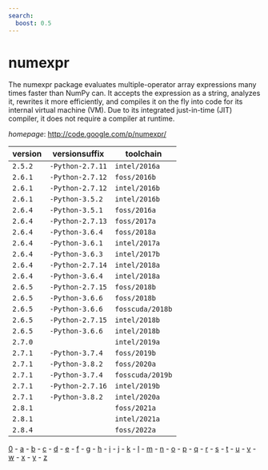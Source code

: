 ```yaml
---
search:
  boost: 0.5
---
```

# numexpr

The numexpr package evaluates multiple-operator array expressions many times faster than NumPy can.  It accepts the expression as a string, analyzes it, rewrites it more efficiently, and compiles it on the fly into  code for its internal virtual machine (VM). Due to its integrated just-in-time (JIT) compiler, it does not require a  compiler at runtime.

*homepage*: <http://code.google.com/p/numexpr/>

version | versionsuffix | toolchain
--------|---------------|----------
``2.5.2`` | ``-Python-2.7.11`` | ``intel/2016a``
``2.6.1`` | ``-Python-2.7.12`` | ``foss/2016b``
``2.6.1`` | ``-Python-2.7.12`` | ``intel/2016b``
``2.6.1`` | ``-Python-3.5.2`` | ``intel/2016b``
``2.6.4`` | ``-Python-3.5.1`` | ``foss/2016a``
``2.6.4`` | ``-Python-2.7.13`` | ``foss/2017a``
``2.6.4`` | ``-Python-3.6.4`` | ``foss/2018a``
``2.6.4`` | ``-Python-3.6.1`` | ``intel/2017a``
``2.6.4`` | ``-Python-3.6.3`` | ``intel/2017b``
``2.6.4`` | ``-Python-2.7.14`` | ``intel/2018a``
``2.6.4`` | ``-Python-3.6.4`` | ``intel/2018a``
``2.6.5`` | ``-Python-2.7.15`` | ``foss/2018b``
``2.6.5`` | ``-Python-3.6.6`` | ``foss/2018b``
``2.6.5`` | ``-Python-3.6.6`` | ``fosscuda/2018b``
``2.6.5`` | ``-Python-2.7.15`` | ``intel/2018b``
``2.6.5`` | ``-Python-3.6.6`` | ``intel/2018b``
``2.7.0`` |  | ``intel/2019a``
``2.7.1`` | ``-Python-3.7.4`` | ``foss/2019b``
``2.7.1`` | ``-Python-3.8.2`` | ``foss/2020a``
``2.7.1`` | ``-Python-3.7.4`` | ``fosscuda/2019b``
``2.7.1`` | ``-Python-2.7.16`` | ``intel/2019b``
``2.7.1`` | ``-Python-3.8.2`` | ``intel/2020a``
``2.8.1`` |  | ``foss/2021a``
``2.8.1`` |  | ``intel/2021a``
``2.8.4`` |  | ``foss/2022a``

[0](../0/index.md) - [a](../a/index.md) - [b](../b/index.md) - [c](../c/index.md) - [d](../d/index.md) - [e](../e/index.md) - [f](../f/index.md) - [g](../g/index.md) - [h](../h/index.md) - [i](../i/index.md) - [j](../j/index.md) - [k](../k/index.md) - [l](../l/index.md) - [m](../m/index.md) - [n](../n/index.md) - [o](../o/index.md) - [p](../p/index.md) - [q](../q/index.md) - [r](../r/index.md) - [s](../s/index.md) - [t](../t/index.md) - [u](../u/index.md) - [v](../v/index.md) - [w](../w/index.md) - [x](../x/index.md) - [y](../y/index.md) - [z](../z/index.md)

